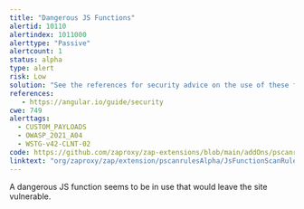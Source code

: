 ```yaml
---
title: "Dangerous JS Functions"
alertid: 10110
alertindex: 1011000
alerttype: "Passive"
alertcount: 1
status: alpha
type: alert
risk: Low
solution: "See the references for security advice on the use of these functions."
references:
   - https://angular.io/guide/security
cwe: 749
alerttags: 
  - CUSTOM_PAYLOADS
  - OWASP_2021_A04
  - WSTG-v42-CLNT-02
code: https://github.com/zaproxy/zap-extensions/blob/main/addOns/pscanrulesAlpha/src/main/java/org/zaproxy/zap/extension/pscanrulesAlpha/JsFunctionScanRule.java
linktext: "org/zaproxy/zap/extension/pscanrulesAlpha/JsFunctionScanRule.java"
---
```

A dangerous JS function seems to be in use that would leave the site vulnerable.
